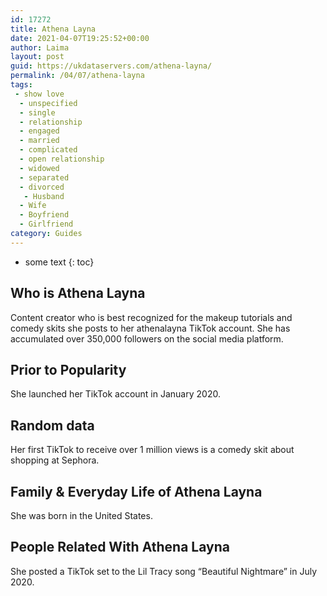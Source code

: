 ```yaml
---
id: 17272
title: Athena Layna
date: 2021-04-07T19:25:52+00:00
author: Laima
layout: post
guid: https://ukdataservers.com/athena-layna/
permalink: /04/07/athena-layna
tags:
 - show love
  - unspecified
  - single
  - relationship
  - engaged
  - married
  - complicated
  - open relationship
  - widowed
  - separated
  - divorced
   - Husband
  - Wife
  - Boyfriend
  - Girlfriend
category: Guides
---
```


* some text
{: toc}


## Who is Athena Layna
                  
                  
                  
Content creator who is best recognized for the makeup tutorials and comedy skits she posts to her athenalayna TikTok account. She has accumulated over 350,000 followers on the social media platform. 
                  
              
            
              
            
                
                
                
## Prior to Popularity
                  
                  
                  
She launched her TikTok account in January 2020. 
                  
              
            
              
            
                
                
                
## Random data
                  
                  
                  
Her first TikTok to receive over 1 million views is a comedy skit about shopping at Sephora. 
                  
              
            
              
            
                
                
                
## Family & Everyday Life of Athena Layna
                  
                  
                  
She was born in the United States. 
                  
              
            
              
            
                
                
                
## People Related With Athena Layna
                  
                  
                  
She posted a TikTok set to the Lil Tracy song &#8220;Beautiful Nightmare&#8221; in July 2020. 
                  
              
            
              
            
                
              
            
              
              
            
            
              
            
          
          
          
